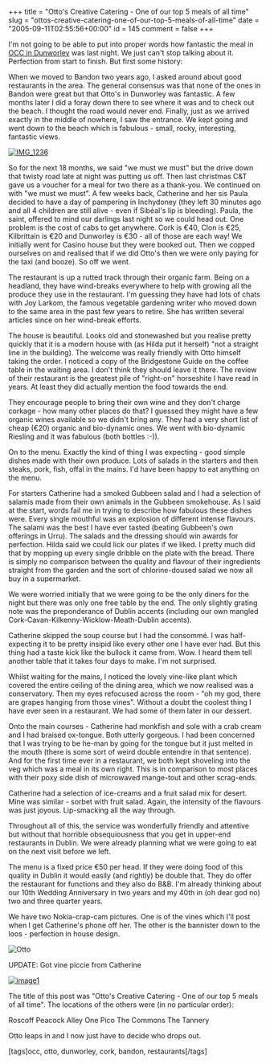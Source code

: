 +++
title = "Otto's Creative Catering - One of our top 5 meals of all time"
slug = "ottos-creative-catering-one-of-our-top-5-meals-of-all-time"
date = "2005-09-11T02:55:56+00:00"
id = 145
comment = false
+++

I'm not going to be able to put into proper words how fantastic the meal in [OCC in Dunworley](http://ottos-creative-catering.com/) was last night. We just can't stop talking about it. Perfection from start to finish. But first some history:

When we moved to Bandon two years ago, I asked around about good restaurants in the area. The general consensus was that none of the ones in Bandon were great but that Otto's in Dunworley was fantastic. A few months later I did a foray down there to see where it was and to check out the beach. I thought the road would never end. Finally, just as we arrived exactly in the middle of nowhere, I saw the entrance. We kept going and went down to the beach which is fabulous - small, rocky, interesting, fantastic views. 

[![IMG_1236](/images/flickr/2024_download/42267008_32255de0f3_c.jpg)](http://www.flickr.com/photos/bandon1/42267008/ "Photo Sharing")

So for the next 18 months, we said "we must we must" but the drive down that twisty road late at night was putting us off. Then last christmas C&T gave us a voucher for a meal for two there as a thank-you. We continued on with "we must we must". A few weeks back, Catherine and her sis Paula decided to have a day of pampering in Inchydoney (they left 30 minutes ago and all 4 children are still alive - even if Sib&eacute;al's lip is bleeding). Paula, the saint, offered to mind our darlings last night so we could head out. One problem is the cost of cabs to get anywhere. Cork is &euro;40, Clon is &euro;25, Kilbrittain is &euro;20 and Dunworley is &euro;30 - all of those are each way! We initially went for Casino house but they were booked out. Then we copped ourselves on and realised that if we did Otto's then we were only paying for the taxi (and booze). So off we went.

The restaurant is up a rutted track through their organic farm. Being on a headland, they have wind-breaks everywhere to help with growing all the produce they use in the restaurant. I'm guessing they have had lots of chats with Joy Larkom, the famous vegetable gardening writer who moved down to the same area in the past few years to retire. She has written several articles since on her wind-break efforts.

The house is beautiful. Looks old and stonewashed but you realise pretty quickly that it is a modern house with (as Hilda put it herself) "not a straight line in the building). The welcome was really friendly with Otto himself taking the order. I noticed a copy of the Bridgestone Guide on the coffee table in the waiting area. I don't think they should leave it there. The review of their restaurant is the greatest pile of "right-on" horseshite I have read in years. At least they did actually mention the food towards the end.

They encourage people to bring their own wine and they don't charge corkage - how many other places do that? I guessed they might have a few organic wines available so we didn't bring any. They had a very short list of cheap (&euro;20) organic and bio-dynamic ones. We went with bio-dynamic Riesling and it was fabulous (both bottles :-)).

On to the menu. Exactly the kind of thing I was expecting - good simple dishes made with their own produce. Lots of salads in the starters and then steaks, pork, fish, offal in the mains. I'd have been happy to eat anything on the menu.

For starters Catherine had a smoked Gubbeen salad and I had a selection of salamis made from their own animals in the Gubbeen smokehouse. As I said at the start, words fail me in trying to describe how fabulous these dishes were. Every single mouthful was an explosion of different intense flavours. The salami was the best I have ever tasted (beating Gubbeen's own offerings in Urru). The salads and the dressing should win awards for perfection. Hilda said we could lick our plates if we liked. I pretty much did that by mopping up every single dribble on the plate with the bread. There is simply no comparison between the quality and flavour of their ingredients straight from the garden and the sort of chlorine-doused salad we now all buy in a supermarket.

We were worried initially that we were going to be the only diners for the night but there was only one free table by the end. The only slightly grating note was the preponderance of Dublin accents (including our own mangled Cork-Cavan-Kilkenny-Wicklow-Meath-Dublin accents). 

Catherine skipped the soup course but I had the consomm&eacute;. I was half-expecting it to be pretty insipid like every other one I have ever had. But this thing had a taste kick like the bullock it came from. Wow. I heard them tell another table that it takes four days to make. I'm not surprised.

Whilst waiting for the mains, I noticed the lovely vine-like plant which covered the entire ceiling of the dining area, which we now realised was a conservatory. Then my eyes refocused across the room - "oh my god, there are grapes hanging from those vines". Without a doubt the coolest thing I have ever seen in a restaurant. We had some of them later in our dessert.

Onto the main courses - Catherine had monkfish and sole with a crab cream and I had braised ox-tongue. Both utterly gorgeous. I had been concerned that I was trying to be he-man by going for the tongue but it just melted in the mouth (there is some sort of weird double entendre in that sentence). And for the first time ever in a restaurant, we both kept shoveling into the veg which was a meal in its own right. This is in comparison to most places with their poxy side dish of microwaved mange-tout and other scrag-ends.

Catherine had a selection of ice-creams and a fruit salad mix for desert. Mine was similar - sorbet with fruit salad. Again, the intensity of the flavours was just joyous. Lip-smacking all the way through.

Throughout all of this, the service was wonderfully friendly and attentive but without that horrible obsequiousness that you get in upper-end restaurants in Dublin. We were already planning what we were going to eat on the next visit before we left.

The menu is a fixed price &euro;50 per head. If they were doing food of this quality in Dublin it would easily (and rightly) be double that. They do offer the restaurant for functions and they also do B&B. I'm already thinking about our 10th Wedding Anniversary in two years and my 40th in (oh dear god no) two and three quarter years.

We have two Nokia-crap-cam pictures. One is of the vines which I'll post when I get Catherine's phone off her. The other is the bannister down to the loos - perfection in house design.

![](/images/flickr/2024_download/42252077_628bd77ca5_c.jpg "Otto")

UPDATE: Got vine piccie from Catherine

[![image1](/images/flickr/2024_download/42443713_dbddaf8bab_c.jpg)](http://www.flickr.com/photos/bandon1/42443713/ "Photo Sharing")

The title of this post was "Otto's Creative Catering - One of our top 5 meals of all time". The locations of the others were (in no particular order):

Roscoff
Peacock Alley
One Pico
The Commons
The Tannery

Otto leaps in and I now just have to decide who drops out.

[tags]occ, otto, dunworley, cork, bandon, restaurants[/tags]
